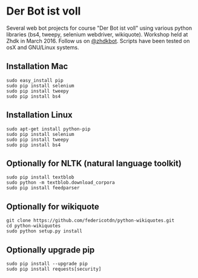 # Der Bot ist voll

Several web bot projects for course "Der Bot ist voll" using various python libraries (bs4, tweepy, selenium webdriver, wikiquote). Workshop held at Zhdk in March 2016. Follow us on [@zhdkbot](https://www.twitter.com/zhdkbot). Scripts have been tested on osX and GNU/Linux systems.

## Installation Mac
	sudo easy_install pip
	sudo pip install selenium
	sudo pip install tweepy
	sudo pip install bs4

## Installation Linux
	sudo apt-get install python-pip
	sudo pip install selenium
	sudo pip install tweepy
	sudo pip install bs4

## Optionally for NLTK (natural language toolkit)
	sudo pip install textblob
	sudo python -m textblob.download_corpora
	sudo pip install feedparser

## Optionally for wikiquote
	git clone https://github.com/federicotdn/python-wikiquotes.git
	cd python-wikiquotes
	sudo python setup.py install

## Optionally upgrade pip
	sudo pip install --upgrade pip
	sudo pip install requests[security]